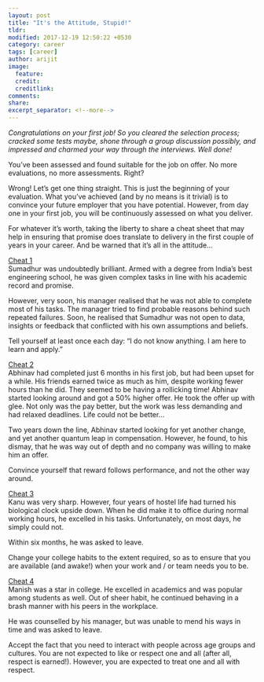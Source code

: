 ```yaml
---
layout: post
title: "It's the Attitude, Stupid!"
tldr: 
modified: 2017-12-19 12:50:22 +0530
category: career
tags: [career]
author: arijit
image:
  feature: 
  credit: 
  creditlink: 
comments: 
share: 
excerpt_separator: <!--more-->
---
```


_Congratulations on your first job! So you cleared the selection process; cracked some tests maybe, shone through a group discussion possibly, and impressed and charmed your way through the interviews. Well done!_
<!--more-->

You’ve been assessed and found suitable for the job on offer. No more evaluations, no more assessments. Right?

Wrong! Let’s get one thing straight. This is just the beginning of your evaluation. What you’ve achieved (and by no means is it trivial) is to convince your future employer that you have potential. However, from day one in your first job, you will be continuously assessed on what you deliver.

For whatever it’s worth, taking the liberty to share a cheat sheet that may help in ensuring that promise does translate to delivery in the first couple of years in your career. And be warned that it’s all in the attitude…

<u>Cheat 1</u><br>
Sumadhur was undoubtedly brilliant. Armed with a degree from India’s best engineering school, he was given complex tasks in line with his academic record and promise. 

However, very soon, his manager realised that he was not able to complete most of his tasks. The manager tried to find probable reasons behind such repeated failures. Soon, he realised that Sumadhur was not open to data, insights or feedback that conflicted with his own assumptions and beliefs.

Tell yourself at least once each day: “I do not know anything. I am here to learn and apply.”

<u>Cheat 2</u><br>
Abhinav had completed just 6 months in his first job, but had been upset for a while. His friends earned twice as much as him, despite working fewer hours than he did. They seemed to be having a rollicking time! Abhinav started looking around and got a 50% higher offer. He took the offer up with glee. Not only was the pay better, but the work was less demanding and had relaxed deadlines. Life could not be better…

Two years down the line, Abhinav started looking for yet another change, and yet another quantum leap in compensation. However, he found, to his dismay, that he was way out of depth and no company was willing to make him an offer.

Convince yourself that reward follows performance, and not the other way around.

<u>Cheat 3</u><br>
Kanu was very sharp. However, four years of hostel life had turned his biological clock upside down. When he did make it to office during normal working hours, he excelled in his tasks. Unfortunately, on most days, he simply could not.

Within six months, he was asked to leave.

Change your college habits to the extent required, so as to ensure that you are available (and awake!) when your work and / or team needs you to be.

<u>Cheat 4</u><br>
Manish was a star in college. He excelled in academics and was popular among students as well. Out of sheer habit, he continued behaving in a brash manner with his peers in the workplace.

He was counselled by his manager, but was unable to mend his ways in time and was asked to leave.

Accept the fact that you need to interact with people across age groups and cultures. You are not expected to like or respect one and all (after all, respect is earned!). However, you are expected to treat one and all with respect.


